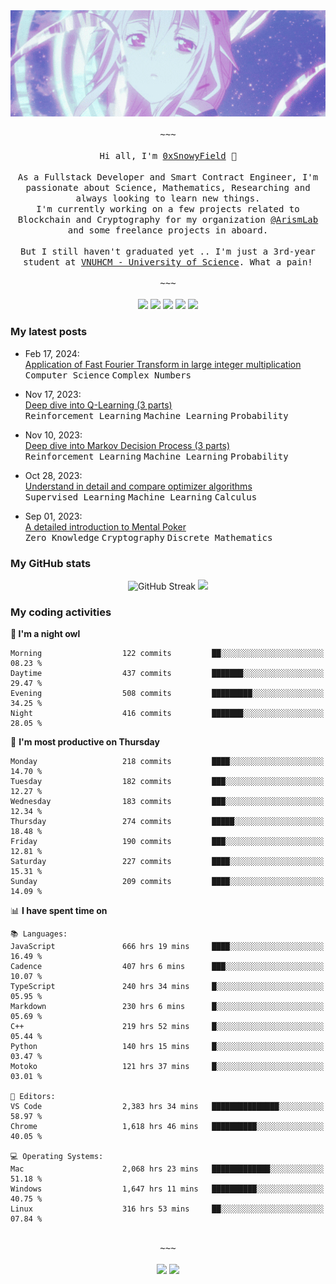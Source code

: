 <div align='center'>
<img src="./assets/banner.gif" alt="Banner" width="1000" />
  <samp>
    </br></br>~~~</br></br>
    Hi all, I'm <a href="https://snowyfield.me/">0xSnowyField</a> 🧸
    </br></br>
    As a Fullstack Developer and Smart Contract Engineer, I'm passionate about Science, Mathematics, Researching and always looking to learn new things.</br> I'm currently working on a few projects related to Blockchain and Cryptography for my organization <a href="https://github.com/ArismLab">@ArismLab</a> and some freelance projects in aboard.
    </br></br>
    But I still haven't graduated yet .. I'm just a 3rd-year student at <a href="https://en.hcmus.edu.vn/">VNUHCM - University of Science</a>. What a pain!
    </br></br>~~~</br></br>
  </samp>
  <a href = "https://wakatime.com/@SnowyField1906" target="_blank"><img src="https://img.shields.io/badge/-Wakatime-000000?style=for-the-badge&logo=wakatime&logoColor=white"></a>
  <a href="https://linkedin.com/in/NHThuan" target="_blank"><img src="https://img.shields.io/badge/-LinkedIn-0A66C2?style=for-the-badge&logo=linkedin&logoColor=white"></a>
  <a href="https://stackoverflow.com/users/17358240/snowyfield" target="_blank"><img src="https://img.shields.io/badge/StackOverflow-F58025?style=for-the-badge&logo=stackoverflow&logoColor=white" target="_blank"></a>
  <a href="https://facebook.com/SnowyField1906" target="_blank"><img src="https://img.shields.io/badge/-Facebook-0A66C2?style=for-the-badge&logo=facebook&logoColor=white"></a>
  <a href="https://x.com/SnowyField1906" target="_blank"><img src="https://img.shields.io/badge/-Twitter-000000?style=for-the-badge&logo=x&logoColor=white"></a>
</div>

### My latest posts

- Feb 17, 2024\: <br/>
  <a href="https://www.snowyfield.me/posts/ung-dung-fast-fourier-transform-trong-phep-nhan-so-nguyen-lon" target="_blank">Application of Fast Fourier Transform in large integer multiplication</a><br/>
  <kbd>Computer Science</kbd> <kbd>Complex Numbers</kbd>
  
- Nov 17, 2023\: <br/>
  <a href="https://www.snowyfield.me/posts/hieu-sau-ve-q-learning-phan-1" target="_blank">Deep dive into Q-Learning (3 parts)</a><br/>
  <kbd>Reinforcement Learning</kbd> <kbd>Machine Learning</kbd> <kbd>Probability</kbd>
  
- Nov 10, 2023\: <br/>
  <a href="https://www.snowyfield.me/posts/hieu-sau-ve-markov-decision-process-phan-1" target="_blank">Deep dive into Markov Decision Process (3 parts)</a><br/>
  <kbd>Reinforcement Learning</kbd> <kbd>Machine Learning</kbd> <kbd>Probability</kbd>
  
- Oct 28, 2023\: <br/>
  <a href="https://www.snowyfield.me/posts/tim-hieu-chi-tiet-va-so-sanh-cac-thuat-toan-optimizer" target="_blank">Understand in detail and compare optimizer algorithms</a><br/>
  <kbd>Supervised Learning</kbd> <kbd>Machine Learning</kbd> <kbd>Calculus</kbd>
  
- Sep 01, 2023\: <br/>
  <a href="https://www.snowyfield.me/posts/gioi-thieu-chi-tiet-ve-bai-toan-mental-poker" target="_blank">A detailed introduction to Mental Poker</a><br/>
  <kbd>Zero Knowledge</kbd> <kbd>Cryptography</kbd> <kbd>Discrete Mathematics</kbd>

### My GitHub stats

<div align="center">
  <img src="https://github-readme-streak-stats.herokuapp.com?user=SnowyFIeld1906&theme=swift&hide_border=true&date_format=M%20j%5B%2C%20Y%5D&card_width=1000" alt="GitHub Streak" />
  <img src='http://github-profile-summary-cards.vercel.app/api/cards/profile-details?username=SnowyFIeld1906&theme=swift' width='1000px'/>
</div>

### My coding activities

<!--START_SECTION:waka-->
**🦉 I'm a night owl** 

```text
Morning                  122 commits         ██░░░░░░░░░░░░░░░░░░░░░░░   08.23 % 
Daytime                  437 commits         ███████░░░░░░░░░░░░░░░░░░   29.47 % 
Evening                  508 commits         █████████░░░░░░░░░░░░░░░░   34.25 % 
Night                    416 commits         ███████░░░░░░░░░░░░░░░░░░   28.05 % 
```
📅 **I'm most productive on Thursday** 

```text
Monday                   218 commits         ████░░░░░░░░░░░░░░░░░░░░░   14.70 % 
Tuesday                  182 commits         ███░░░░░░░░░░░░░░░░░░░░░░   12.27 % 
Wednesday                183 commits         ███░░░░░░░░░░░░░░░░░░░░░░   12.34 % 
Thursday                 274 commits         █████░░░░░░░░░░░░░░░░░░░░   18.48 % 
Friday                   190 commits         ███░░░░░░░░░░░░░░░░░░░░░░   12.81 % 
Saturday                 227 commits         ████░░░░░░░░░░░░░░░░░░░░░   15.31 % 
Sunday                   209 commits         ████░░░░░░░░░░░░░░░░░░░░░   14.09 % 
```


📊 **I have spent time on** 

```text
📚 Languages: 
JavaScript               666 hrs 19 mins     ████░░░░░░░░░░░░░░░░░░░░░   16.49 % 
Cadence                  407 hrs 6 mins      ███░░░░░░░░░░░░░░░░░░░░░░   10.07 % 
TypeScript               240 hrs 34 mins     █░░░░░░░░░░░░░░░░░░░░░░░░   05.95 % 
Markdown                 230 hrs 6 mins      █░░░░░░░░░░░░░░░░░░░░░░░░   05.69 % 
C++                      219 hrs 52 mins     █░░░░░░░░░░░░░░░░░░░░░░░░   05.44 % 
Python                   140 hrs 15 mins     █░░░░░░░░░░░░░░░░░░░░░░░░   03.47 % 
Motoko                   121 hrs 37 mins     █░░░░░░░░░░░░░░░░░░░░░░░░   03.01 % 

📑 Editors: 
VS Code                  2,383 hrs 34 mins   ███████████████░░░░░░░░░░   58.97 % 
Chrome                   1,618 hrs 46 mins   ██████████░░░░░░░░░░░░░░░   40.05 % 

💻 Operating Systems: 
Mac                      2,068 hrs 23 mins   █████████████░░░░░░░░░░░░   51.18 % 
Windows                  1,647 hrs 11 mins   ██████████░░░░░░░░░░░░░░░   40.75 % 
Linux                    316 hrs 53 mins     ██░░░░░░░░░░░░░░░░░░░░░░░   07.84 % 
```

<div align='center'><samp></br>~~~</br></br></samp><img src='http://img.shields.io/badge/4.1%20thousand%20coding%20hours-black?style=for-the-badge' /> <img src='https://img.shields.io/badge/3.7%20million%20lines%20of%20code-black?style=for-the-badge' /></div>


<!--END_SECTION:waka-->
